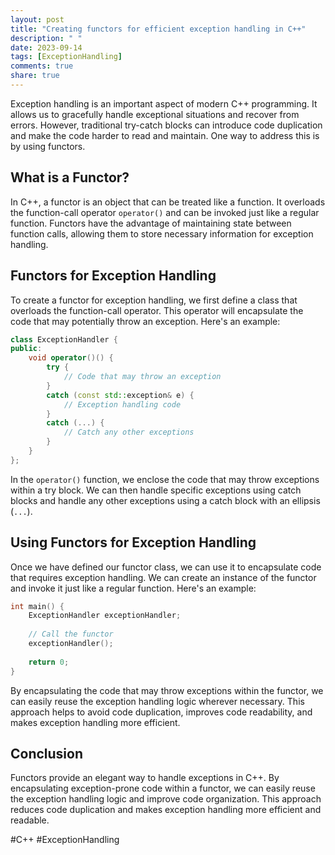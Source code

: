 ```yaml
---
layout: post
title: "Creating functors for efficient exception handling in C++"
description: " "
date: 2023-09-14
tags: [ExceptionHandling]
comments: true
share: true
---
```


Exception handling is an important aspect of modern C++ programming. It allows us to gracefully handle exceptional situations and recover from errors. However, traditional try-catch blocks can introduce code duplication and make the code harder to read and maintain. One way to address this is by using functors.

## What is a Functor?

In C++, a functor is an object that can be treated like a function. It overloads the function-call operator `operator()` and can be invoked just like a regular function. Functors have the advantage of maintaining state between function calls, allowing them to store necessary information for exception handling.

## Functors for Exception Handling

To create a functor for exception handling, we first define a class that overloads the function-call operator. This operator will encapsulate the code that may potentially throw an exception. Here's an example:

```cpp
class ExceptionHandler {
public:
    void operator()() {
        try {
            // Code that may throw an exception
        } 
        catch (const std::exception& e) {
            // Exception handling code
        }
        catch (...) {
            // Catch any other exceptions
        }
    }
};
```

In the `operator()` function, we enclose the code that may throw exceptions within a try block. We can then handle specific exceptions using catch blocks and handle any other exceptions using a catch block with an ellipsis (`...`).

## Using Functors for Exception Handling

Once we have defined our functor class, we can use it to encapsulate code that requires exception handling. We can create an instance of the functor and invoke it just like a regular function. Here's an example:

```cpp
int main() {
    ExceptionHandler exceptionHandler;
    
    // Call the functor
    exceptionHandler();
    
    return 0;
}
```

By encapsulating the code that may throw exceptions within the functor, we can easily reuse the exception handling logic wherever necessary. This approach helps to avoid code duplication, improves code readability, and makes exception handling more efficient.

## Conclusion

Functors provide an elegant way to handle exceptions in C++. By encapsulating exception-prone code within a functor, we can easily reuse the exception handling logic and improve code organization. This approach reduces code duplication and makes exception handling more efficient and readable.

#C++ #ExceptionHandling